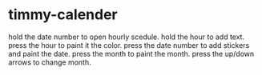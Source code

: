 # timmy-calender
hold the date number to open hourly scedule. hold the hour to add text. press the hour to paint it the color. press the date number to add stickers and paint the date. press the month to paint the month. press the up/down arrows to change month.
